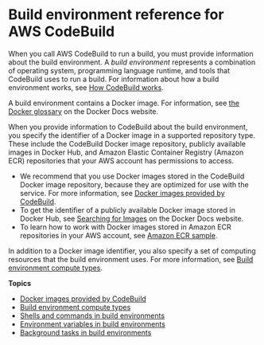 # Build environment reference for AWS CodeBuild<a name="build-env-ref"></a>

When you call AWS CodeBuild to run a build, you must provide information about the build environment\. A *build environment* represents a combination of operating system, programming language runtime, and tools that CodeBuild uses to run a build\. For information about how a build environment works, see [How CodeBuild works](concepts.md#concepts-how-it-works)\.

A build environment contains a Docker image\. For information, see [the Docker glossary](https://docs.docker.com/glossary/?term=image) on the Docker Docs website\. 

When you provide information to CodeBuild about the build environment, you specify the identifier of a Docker image in a supported repository type\. These include the CodeBuild Docker image repository, publicly available images in Docker Hub, and Amazon Elastic Container Registry \(Amazon ECR\) repositories that your AWS account has permissions to access\.
+ We recommend that you use Docker images stored in the CodeBuild Docker image repository, because they are optimized for use with the service\. For more information, see [Docker images provided by CodeBuild](build-env-ref-available.md)\. 
+ To get the identifier of a publicly available Docker image stored in Docker Hub, see [Searching for Images](https://docs.docker.com/docker-hub/repos/#searching-for-images) on the Docker Docs website\.
+ To learn how to work with Docker images stored in Amazon ECR repositories in your AWS account, see [Amazon ECR sample](sample-ecr.md)\.

In addition to a Docker image identifier, you also specify a set of computing resources that the build environment uses\. For more information, see [Build environment compute types](build-env-ref-compute-types.md)\.

**Topics**
+ [Docker images provided by CodeBuild](build-env-ref-available.md)
+ [Build environment compute types](build-env-ref-compute-types.md)
+ [Shells and commands in build environments](build-env-ref-cmd.md)
+ [Environment variables in build environments](build-env-ref-env-vars.md)
+ [Background tasks in build environments](build-env-ref-background-tasks.md)